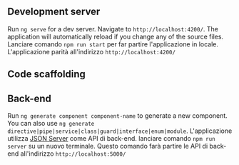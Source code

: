 ## Development server

Run `ng serve` for a dev server. Navigate to `http://localhost:4200/`. The application will automatically reload if you change any of the source files.
Lanciare comando `npm run start` per far partire l'applicazione in locale. L'applicazione parità all'indirizzo `http://localhost:4200/`

## Code scaffolding
## Back-end

Run `ng generate component component-name` to generate a new component. You can also use `ng generate directive|pipe|service|class|guard|interface|enum|module`.
L'applicazione utilizza [JSON Server](https://github.com/typicode/json-server) come API di back-end. lanciare comando `npm run server` su un nuovo terminale. Questo comando farà partire le API di back-end all'indirizzo `http://localhost:5000/`